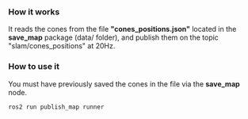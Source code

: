 ### How it works

It reads the cones from the file **"cones_positions.json"** located in the **save_map** package (data/ folder), and publish them on the topic "slam/cones_positions" at 20Hz.

### How to use it

You must have previously saved the cones in the file via the **save_map** node.

```bash
ros2 run publish_map runner
```